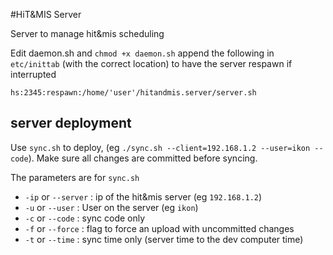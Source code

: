 #HiT&MIS Server

Server to manage hit&mis scheduling

Edit daemon.sh and `chmod +x daemon.sh` append the following in `etc/inittab` (with the correct location) to have the server respawn if interrupted

	hs:2345:respawn:/home/'user'/hitandmis.server/server.sh

## server deployment
Use `sync.sh` to deploy, (eg `./sync.sh --client=192.168.1.2 --user=ikon --code`). Make sure all changes are committed before syncing.

The parameters are for `sync.sh`

* `-ip` or `--server` : ip of the hit&mis server (eg `192.168.1.2`)
* `-u` or `--user` : User on the server (eg `ikon`)
* `-c` or `--code` : sync code only
* `-f` or `--force` : flag to force an upload with uncommitted changes
* `-t` or `--time` : sync time only (server time to the dev computer time)